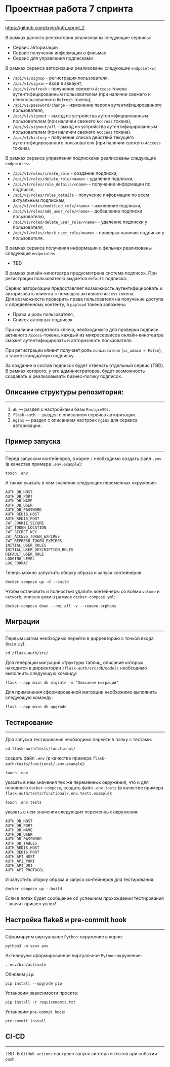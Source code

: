 # Проектная работа 7 спринта
---

https://github.com/krvlr/Auth_sprint_2

В рамках данного репозитория реализованы следующие сервисы:

- Сервис авторизации
- Сервис получения информации о фильмах
- Сервис для управления подписками

В рамках сервиса авторизации реализованы следующие `endpoint`-ы:

- `/api/v1/signup` - регистрация пользователя,
- `/api/v1/signin` - вход в аккаунт,
- `/api/v1/refresh` - получение свежего `Acccess` токена аутентифицированным пользователем (при наличии свежего и неиспользованного `Refresh` токена),
- `/api/v1/password/change` - изменение пароля аутентифицированного пользователя,
- `/api/v1/signout` - выход из устройства аутентифицированным пользователем (при наличии свежего `Acccess` токена),
- `/api/v1/signout/all` - выход из устройства аутентифицированным пользователем (при наличии свежего `Acccess` токена).
- `/api/v1/history` - получение списка действий текущего аутентифицированного пользователя (при наличии свежего `Acccess` токена).

В рамках сервиса управления подписками реализованы следующие `endpoint`-ы:

- `/api/v1/roles/create_role` - создание подписки,
- `/api/v1/roles/delete_role/<name>` - удаление подписки,
- `/api/v1/roles/role_details/<name>` - получение информации по подписке,
- `/api/v1/roles/roles_details` - получение информации по всем актуальным подпискам,
- `/api/v1/roles/modified_role/<name>` - изменение подписки,
- `/api/v1/roles/add_user_role/<name>` - добавление подписки пользователю,
- `/api/v1/roles/delete_user_role/<name>` - удаление подписки у пользователя,
- `/api/v1/roles/check_user_role/<name>` - проверка наличия подписки у пользователя.

В рамках сервиса получения информации о фильмах реализованы следующие `endpoint`-ы:

- TBD

В рамках онлайн-кинотеатра предусмотрена система подписок. При регистрации пользователю выдается `default` подписка.

Cервис авторизации предоставляет возможность аутентифицировать и авторизовать клиента с помощью активного `Access` токена.  
Для возможности проверить права пользователя на получение доступа к определенному контенту, в `payload` токена заложены: 
- Права и роль пользователя, 
- Список активных подписок.

При наличии секретного ключа, необходимого для проверки подписи активного `Access`-токена, каждый из микросервисов онлайн-кинотеатра сможет аутентифицировать и авторизовать пользователя.

При регистрации клиент получает роль `пользователя` (`is_admin = False`), а также стандартную подписку.

За создание и состав подписок будет отвечать отдельный сервис (TBD). В рамках которого, у его администраторов, будет возможность создавать и реализовывать бизнес-логику подписок. 

## Описание структуры репозитория:
---

1. `db` — раздел с настройками базы `PostgreSQL`.
2. `flask-auth` — раздел с описанием сервиса авторизации.
3. `nginx` — раздел с описанием настроек `nginx` для сервиса авторизации.

## Пример запуска
---

Перед запуском контейнеров, в корне `/` необходимо создать файл `.env` (в качестве примера `.env.example`):

    touch .env

А также указать в нем значения следующих переменных окружения:

    AUTH_DB_HOST
    AUTH_DB_PORT
    AUTH_DB_NAME
    AUTH_DB_USER
    AUTH_DB_PASSWORD
    AUTH_REDIS_HOST
    AUTH_REDIS_PORT
    JWT_COOKIE_SECURE
    JWT_TOKEN_LOCATION
    JWT_SECRET_KEY
    JWT_ACCESS_TOKEN_EXPIRES
    JWT_REFRESH_TOKEN_EXPIRES
    INITIAL_USER_ROLES
    INITIAL_USER_DESCRIPTION_ROLES
    DEFAULT_USER_ROLE
    LOGGING_LEVEL
    LOG_FORMAT

Теперь можно запустить сборку образа и запуск контейнеров:

    docker compose up -d --build

Чтобы остановить и полностью удалить контейнеры со всеми `volume` и `network`, описанными в рамках `docker-compose.yml`:

    docker-compose down --rmi all -v --remove-orphans

## Миграции
---

Первым шагом необходимо перейти в дирректорию c точкой входа (`main.py`):

    cd /flask-auth/src/

Для генерации миграций структуры таблиц, описание которых находится в дирректории `/flask-auth/src/db/models` необходимо выполнить следующую команду:
    
    flask --app main db migrate -m "Описание миграции"

Для применения сформированной миграции необхожимо выполнить следующую команду:
    
    flask --app main db upgrade

## Тестирование
---

Для запуска тестирования необходимо перейти в папку с тестами:

    cd flask-auth/tests/functional/

создать файл `.env` (в качестве примера `flask-auth/tests/functional/.env.example`):

    touch .env

указать в нем значения тех же переменных окружения, что и для основного `docker-compose`,
создать файл `.env.tests` (в качестве примера `flask-auth/tests/functional/.env.tests.example`):

    touch .env.tests

указать в нем значения следующих переменных окружения:

    AUTH_DB_HOST
    AUTH_DB_PORT
    AUTH_DB_NAME
    AUTH_DB_USER
    AUTH_DB_PASSWORD
    AUTH_DB_TABLES
    AUTH_REDIS_HOST
    AUTH_REDIS_PORT
    AUTH_API_HOST
    AUTH_API_PORT
    AUTH_API_URI
    AUTH_API_PROTOCOL

И запустить сборку образа и запуск контейнеров для тестирования:

    docker compose up --build

Если в логах будет сообщение об успешном прохождении тестирования - значит пришел успех!

## Настройка flake8 и pre-commit hook
---

Сформируем виртуальное `Python`-окружение в корне:

    python3 -m venv env

Активируем сформированное виртуальное `Python`-окружение:

    . env/bin/activate

Обновим `pip`:

    pip install --upgrade pip

Установим зависимости проекта:

    pip install -r requirements.txt

Установим `pre-commit hook`:

    pre-commit install

## CI-CD
---

TBD: В `GitHub actions` настроен запуск линтера и тестов при событии `push`.
